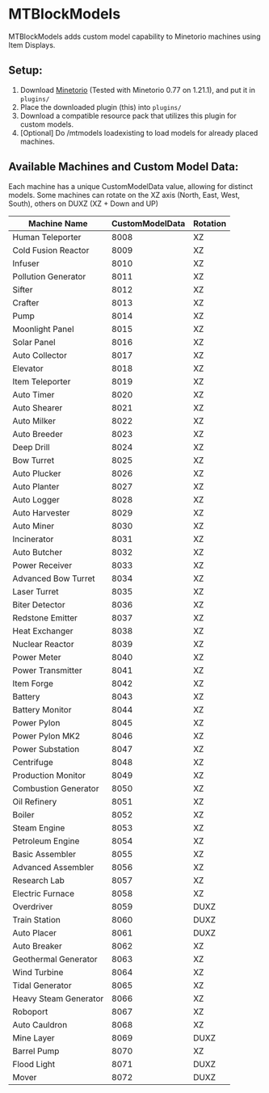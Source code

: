# MTBlockModels
MTBlockModels adds custom model capability to Minetorio machines using Item Displays.

## Setup:
1. Download [Minetorio](https://www.spigotmc.org/resources/minetorio-%E2%9A%99%EF%B8%8Fautomation-%E2%9C%94%EF%B8%8F-autogather-%EF%B8%8F%E2%9C%94%EF%B8%8F-autosort-%E2%9C%94%EF%B8%8F-automove.112737/) (Tested with Minetorio 0.77 on 1.21.1), and put it in ```plugins/```
2. Place the downloaded plugin (this) into ```plugins/```
3. Download a compatible resource pack that utilizes this plugin for custom models.
4. [Optional] Do /mtmodels loadexisting to load models for already placed machines.

## Available Machines and Custom Model Data:
Each machine has a unique CustomModelData value, allowing for distinct models. Some machines can rotate on the XZ axis (North, East, West, South), others on DUXZ (XZ + Down and UP)

| Machine Name            | CustomModelData | Rotation   |
|-------------------------|-----------------|------------|
| Human Teleporter         | 8008            | XZ         |
| Cold Fusion Reactor      | 8009            | XZ         |
| Infuser                  | 8010            | XZ         |
| Pollution Generator      | 8011            | XZ         |
| Sifter                   | 8012            | XZ         |
| Crafter                  | 8013            | XZ         |
| Pump                     | 8014            | XZ         |
| Moonlight Panel          | 8015            | XZ       |
| Solar Panel              | 8016            | XZ       |
| Auto Collector           | 8017            | XZ       |
| Elevator                 | 8018            | XZ       |
| Item Teleporter          | 8019            | XZ       |
| Auto Timer               | 8020            | XZ       |
| Auto Shearer             | 8021            | XZ       |
| Auto Milker              | 8022            | XZ       |
| Auto Breeder             | 8023            | XZ       |
| Deep Drill               | 8024            | XZ       |
| Bow Turret               | 8025            | XZ         |
| Auto Plucker             | 8026            | XZ       |
| Auto Planter             | 8027            | XZ       |
| Auto Logger              | 8028            | XZ       |
| Auto Harvester           | 8029            | XZ       |
| Auto Miner               | 8030            | XZ       |
| Incinerator              | 8031            | XZ       |
| Auto Butcher             | 8032            | XZ       |
| Power Receiver           | 8033            | XZ       |
| Advanced Bow Turret      | 8034            | XZ         |
| Laser Turret             | 8035            | XZ       |
| Biter Detector           | 8036            | XZ       |
| Redstone Emitter         | 8037            | XZ       |
| Heat Exchanger           | 8038            | XZ       |
| Nuclear Reactor          | 8039            | XZ       |
| Power Meter              | 8040            | XZ       |
| Power Transmitter        | 8041            | XZ       |
| Item Forge               | 8042            | XZ       |
| Battery                  | 8043            | XZ       |
| Battery Monitor          | 8044            | XZ       |
| Power Pylon              | 8045            | XZ       |
| Power Pylon MK2          | 8046            | XZ       |
| Power Substation         | 8047            | XZ       |
| Centrifuge               | 8048            | XZ       |
| Production Monitor       | 8049            | XZ       |
| Combustion Generator     | 8050            | XZ       |
| Oil Refinery             | 8051            | XZ       |
| Boiler                   | 8052            | XZ       |
| Steam Engine             | 8053            | XZ       |
| Petroleum Engine         | 8054            | XZ       |
| Basic Assembler          | 8055            | XZ       |
| Advanced Assembler       | 8056            | XZ       |
| Research Lab             | 8057            | XZ       |
| Electric Furnace         | 8058            | XZ       |
| Overdriver               | 8059            | DUXZ       |
| Train Station            | 8060            | DUXZ       |
| Auto Placer              | 8061            | DUXZ       |
| Auto Breaker             | 8062            | XZ       |
| Geothermal Generator     | 8063            | XZ       |
| Wind Turbine             | 8064            | XZ       |
| Tidal Generator          | 8065            | XZ       |
| Heavy Steam Generator          | 8066            | XZ       |
| Roboport          | 8067            | XZ       |
| Auto Cauldron          | 8068            | XZ       |
| Mine Layer          | 8069            | DUXZ       |
| Barrel Pump          | 8070           | XZ       |
| Flood Light          | 8071            | DUXZ       |
| Mover          | 8072            | DUXZ       |
